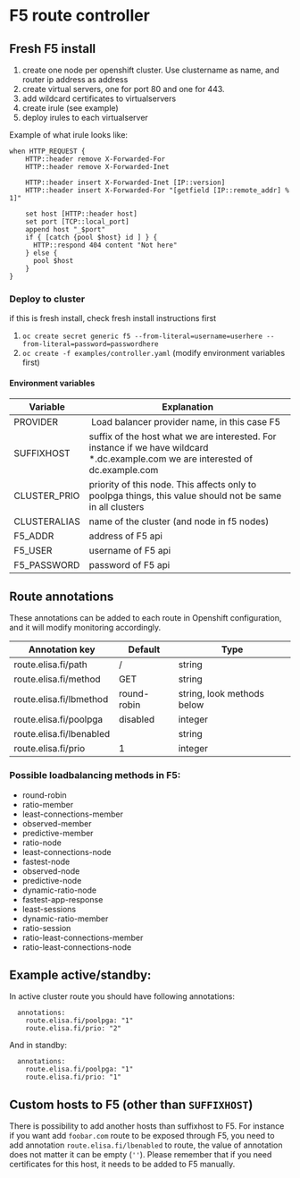 # F5 route controller


## Fresh F5 install

1. create one node per openshift cluster. Use clustername as name, and router ip address as address
2. create virtual servers, one for port 80 and one for 443.
3. add wildcard certificates to virtualservers
4. create irule (see example)
5. deploy irules to each virtualserver

Example of what irule looks like:

```
when HTTP_REQUEST { 
    HTTP::header remove X-Forwarded-For
    HTTP::header remove X-Forwarded-Inet
  
    HTTP::header insert X-Forwarded-Inet [IP::version]
    HTTP::header insert X-Forwarded-For "[getfield [IP::remote_addr] % 1]"
    
    set host [HTTP::header host]
    set port [TCP::local_port]
    append host "_$port"
    if { [catch {pool $host} id ] } {
      HTTP::respond 404 content "Not here"
    } else {
      pool $host
    }
}
```

### Deploy to cluster

if this is fresh install, check fresh install instructions first

1. `oc create secret generic f5 --from-literal=username=userhere --from-literal=password=passwordhere`
2. `oc create -f examples/controller.yaml` (modify environment variables first)

#### Environment variables

| Variable | Explanation    |
| ------------- |-------------|
| PROVIDER | Load balancer provider name, in this case F5 |
| SUFFIXHOST | suffix of the host what we are interested. For instance if we have wildcard *.dc.example.com we are interested of dc.example.com |
| CLUSTER_PRIO | priority of this node. This affects only to poolpga things, this value should not be same in all clusters |
| CLUSTERALIAS | name of the cluster (and node in f5 nodes) |
| F5_ADDR | address of F5 api |
| F5_USER | username of F5 api |
| F5_PASSWORD | password of F5 api |

## Route annotations

These annotations can be added to each route in Openshift configuration, and it will modify monitoring accordingly.


| Annotation key | Default    | Type |
| ------------- |-------------| ----- |
| route.elisa.fi/path      | / | string |
| route.elisa.fi/method      | GET | string |
| route.elisa.fi/lbmethod | round-robin | string, look methods below |
| route.elisa.fi/poolpga | disabled | integer |
| route.elisa.fi/lbenabled | | string |
| route.elisa.fi/prio | 1 | integer |

### Possible loadbalancing methods in F5:

- round-robin
- ratio-member 
- least-connections-member
- observed-member
- predictive-member
- ratio-node
- least-connections-node
- fastest-node
- observed-node
- predictive-node
- dynamic-ratio-node
- fastest-app-response
- least-sessions
- dynamic-ratio-member
- ratio-session
- ratio-least-connections-member
- ratio-least-connections-node


## Example active/standby:

In active cluster route you should have following annotations:
```
  annotations:
    route.elisa.fi/poolpga: "1"
    route.elisa.fi/prio: "2"
```

And in standby:

```
  annotations:
    route.elisa.fi/poolpga: "1"
    route.elisa.fi/prio: "1"
```


## Custom hosts to F5 (other than `SUFFIXHOST`)

There is possibility to add another hosts than suffixhost to F5. For instance if you want add `foobar.com` route to be exposed through F5, you need to add annotation `route.elisa.fi/lbenabled` to route, the value of annotation does not matter it can be empty (`''`). Please remember that if you need certificates for this host, it needs to be added to F5 manually.